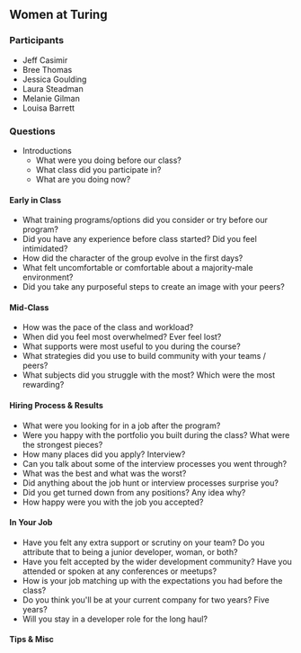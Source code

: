 ## Women at Turing

### Participants

* Jeff Casimir
* Bree Thomas
* Jessica Goulding
* Laura Steadman
* Melanie Gilman
* Louisa Barrett

### Questions

* Introductions
  * What were you doing before our class?
  * What class did you participate in?
  * What are you doing now?

#### Early in Class

* What training programs/options did you consider or try before our program?
* Did you have any experience before class started? Did you feel intimidated?
* How did the character of the group evolve in the first days?
* What felt uncomfortable or comfortable about a majority-male environment?
* Did you take any purposeful steps to create an image with your peers?

#### Mid-Class

* How was the pace of the class and workload?
* When did you feel most overwhelmed? Ever feel lost?
* What supports were most useful to you during the course?
* What strategies did you use to build community with your teams / peers?
* What subjects did you struggle with the most? Which were the most rewarding?

#### Hiring Process & Results

* What were you looking for in a job after the program?
* Were you happy with the portfolio you built during the class? What were the
strongest pieces?
* How many places did you apply? Interview?
* Can you talk about some of the interview processes you went through?
* What was the best and what was the worst?
* Did anything about the job hunt or interview processes surprise you?
* Did you get turned down from any positions? Any idea why?
* How happy were you with the job you accepted?

#### In Your Job

* Have you felt any extra support or scrutiny on your team? Do you attribute that
to being a junior developer, woman, or both?
* Have you felt accepted by the wider development community? Have you attended or
spoken at any conferences or meetups?
* How is your job matching up with the expectations you had before the class?
* Do you think you'll be at your current company for two years? Five years?
* Will you stay in a developer role for the long haul?

#### Tips & Misc
